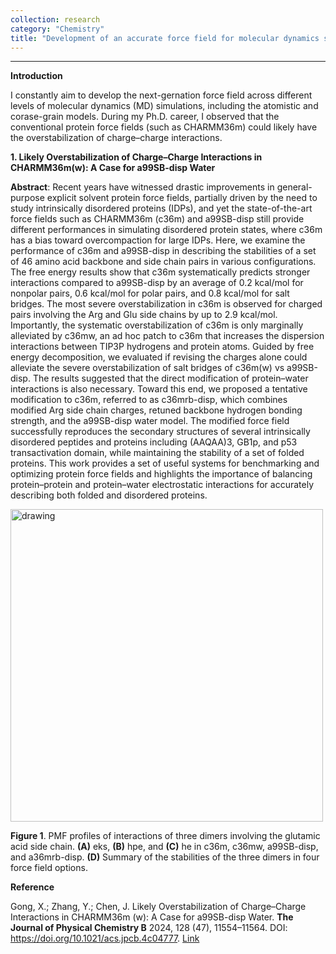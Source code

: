 ```yaml
---
collection: research
category: "Chemistry"
title: "Development of an accurate force field for molecular dynamics simulations (2022-Now)"
---
```


<!-- main body -->
------------------

**Introduction**

I constantly aim to develop the next-gernation force field across different levels of molecular dynamics (MD) simulations, including the atomistic and corase-grain models.
During my Ph.D. career, I observed that the conventional protein force fields (such as CHARMM36m) could likely have the overstabilization of charge–charge interactions.

**1. Likely Overstabilization of Charge–Charge Interactions in CHARMM36m(w): A Case for a99SB-disp Water**

**Abstract**: Recent years have witnessed drastic improvements in general-purpose explicit solvent protein force fields, partially driven by the need to study intrinsically disordered proteins (IDPs), and yet the state-of-the-art force fields such as CHARMM36m (c36m) and a99SB-disp still provide different performances in simulating disordered protein states, where c36m has a bias toward overcompaction for large IDPs. Here, we examine the performance of c36m and a99SB-disp in describing the stabilities of a set of 46 amino acid backbone and side chain pairs in various configurations. The free energy results show that c36m systematically predicts stronger interactions compared to a99SB-disp by an average of 0.2 kcal/mol for nonpolar pairs, 0.6 kcal/mol for polar pairs, and 0.8 kcal/mol for salt bridges. The most severe overstabilization in c36m is observed for charged pairs involving the Arg and Glu side chains by up to 2.9 kcal/mol. Importantly, the systematic overstabilization of c36m is only marginally alleviated by c36mw, an ad hoc patch to c36m that increases the dispersion interactions between TIP3P hydrogens and protein atoms. Guided by free energy decomposition, we evaluated if revising the charges alone could alleviate the severe overstabilization of salt bridges of c36m(w) vs a99SB-disp. The results suggested that the direct modification of protein–water interactions is also necessary. Toward this end, we proposed a tentative modification to c36m, referred to as c36mrb-disp, which combines modified Arg side chain charges, retuned backbone hydrogen bonding strength, and the a99SB-disp water model. The modified force field successfully reproduces the secondary structures of several intrinsically disordered peptides and proteins including (AAQAA)3, GB1p, and p53 transactivation domain, while maintaining the stability of a set of folded proteins. This work provides a set of useful systems for benchmarking and optimizing protein force fields and highlights the importance of balancing protein–protein and protein–water electrostatic interactions for accurately describing both folded and disordered proteins.

<img src='https://pubs.acs.org/cms/10.1021/acs.jpcb.4c04777/asset/images/medium/jp4c04777_0005.gif' alt='drawing' width='500'/>

**Figure 1**. PMF profiles of interactions of three dimers involving the glutamic acid side chain. **(A)** eks, **(B)** hpe, and **(C)** he in c36m, c36mw, a99SB-disp, and a36mrb-disp. **(D)** Summary of the stabilities of the three dimers in four force field options.

**Reference**

Gong, X.; Zhang, Y.; Chen, J. Likely Overstabilization of Charge–Charge Interactions in CHARMM36m (w): A Case for a99SB-disp Water. **The Journal of Physical Chemistry B** 2024, 128 (47), 11554–11564. DOI: https://doi.org/10.1021/acs.jpcb.4c04777. [Link](https://doi.org/10.1021/acs.jpcb.4c04777)

